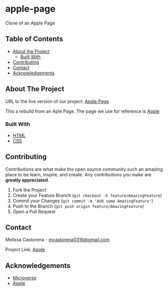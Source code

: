 # apple-page
Clone of an Apple Page

## Table of Contents

* [About the Project](#about-the-project)
  * [Built With](#built-with)
* [Contributing](#contributing)
* [Contact](#contact)
* [Acknowledgements](#acknowledgements)

<!-- ABOUT THE PROJECT -->
## About The Project


URL to the live version of our project: [Apple Page](https://rawcdn.githack.com/mcastorena0316/apple-page/10c4cdc2425967f1bd31a58e70bed0092f8c5a48/index.html)

This a rebuild from an Aple Page. The page we use for reference is [Apple](https://web.archive.org/web/20140301004610/http://www.apple.com/)

### Built With

* [HTML](https://github.com/mcastorena0316/apple-page/blob/feature-branch/index.html)
* [CSS](https://github.com/mcastorena0316/apple-page/blob/feature-branch/style.css)

## Contributing

Contributions are what make the open source community such an amazing place to be learn, inspire, and create. Any contributions you make are **greatly appreciated**.

1. Fork the Project
2. Create your Feature Branch (`git checkout -b feature/AmazingFeature`)
3. Commit your Changes (`git commit -m 'Add some AmazingFeature'`)
4. Push to the Branch (`git push origin feature/AmazingFeature`)
5. Open a Pull Request


<!-- CONTACT -->
## Contact

Melissa Castorena - mcastorena0316@gmail.com


Project Link: [Apple](https://github.com/mcastorena0316/apple-page/tree/feature-branch)



<!-- ACKNOWLEDGEMENTS -->
## Acknowledgements

* [Microverse](https://www.microverse.org/)
* [Apple](https://www.apple.com/)









